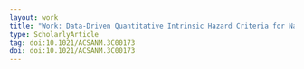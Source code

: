 ```yaml
---
layout: work
title: "Work: Data-Driven Quantitative Intrinsic Hazard Criteria for Nanoproduct Development in a Safe-by-Design Paradigm: A Case Study of Silver Nanoforms"
type: ScholarlyArticle
tag: doi:10.1021/ACSANM.3C00173
doi: doi:10.1021/ACSANM.3C00173
---
```

